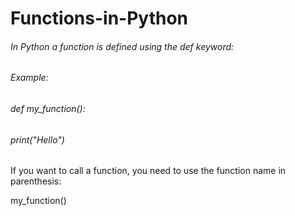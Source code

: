# Functions-in-Python
###### In Python a function is defined using the def keyword:

###### Example:
###### def my_function():
######     print("Hello")
   
If you want to call a function, you need to use the function name in parenthesis:


my_function()
     
     


